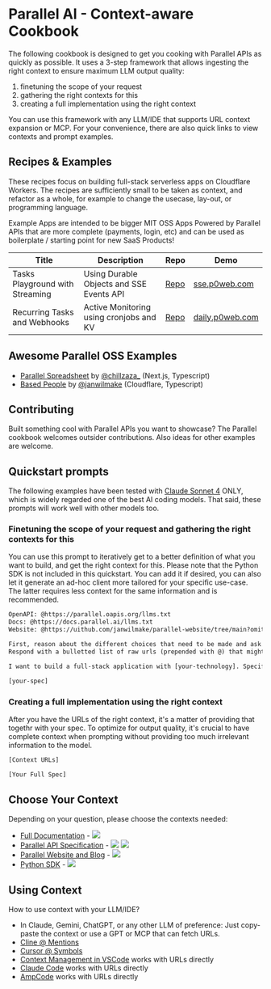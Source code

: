 # Parallel AI - Context-aware Cookbook

The following cookbook is designed to get you cooking with Parallel APIs as quickly as possible. It uses a 3-step framework that allows ingesting the right context to ensure maximum LLM output quality:

1. finetuning the scope of your request
2. gathering the right contexts for this
3. creating a full implementation using the right context

You can use this framework with any LLM/IDE that supports URL context expansion or MCP. For your convenience, there are also quick links to view contexts and prompt examples.

## Recipes & Examples

These recipes focus on building full-stack serverless apps on Cloudflare Workers. The recipes are sufficiently small to be taken as context, and refactor as a whole, for example to change the usecase, lay-out, or programming language.

Example Apps are intended to be bigger MIT OSS Apps Powered by Parallel APIs that are more complete (payments, login, etc) and can be used as boilerplate / starting point for new SaaS Products!

| Title                           | Description                              | Repo                                                          | Demo                                       |
| ------------------------------- | ---------------------------------------- | ------------------------------------------------------------- | ------------------------------------------ |
| Tasks Playground with Streaming | Using Durable Objects and SSE Events API | [Repo](https://github.com/janwilmake/parallel-tasks-sse)      | [sse.p0web.com](https://sse.p0web.com)     |
| Recurring Tasks and Webhooks    | Active Monitoring using cronjobs and KV  | [Repo](https://github.com/janwilmake/parallel-daily-insights) | [daily.p0web.com](https://daily.p0web.com) |

<!--

Recipes TODO:

Tasks using SSE:
- Add source policy


Cool cookbooks

https://github.com/anthropics/anthropic-cookbook
https://cookbook.openai.com
-->

## Awesome Parallel OSS Examples

- [Parallel Spreadsheet](https://github.com/zahidkhawaja/parallel-spreadsheet) by [@chillzaza\_](https://x.com/chillzaza_/status/1958005876918292941) (Next.js, Typescript)
- [Based People](https://github.com/janwilmake/basedpeople) by [@janwilmake](https://x.com/janwilmake/status/1956061673833300443) (Cloudflare, Typescript)

## Contributing

Built something cool with Parallel APIs you want to showcase? The Parallel cookbook welcomes outsider contributions. Also ideas for other examples are welcome.

## Quickstart prompts

The following examples have been tested with [Claude Sonnet 4](https://www.anthropic.com/claude/sonnet) ONLY, which is widely regarded one of the best AI coding models. That said, these prompts will work well with other models too.

### Finetuning the scope of your request and gathering the right contexts for this

<!--
this is confusing and I should be more clear how this works for conversation flows
https://wilmake.slack.com/archives/C09807JBB26/p1756138137492169
-->

You can use this prompt to iteratively get to a better definition of what you want to build, and get the right context for this. Please note that the Python SDK is not included in this quickstart. You can add it if desired, you can also let it generate an ad-hoc client more tailored for your specific use-case. The latter requires less context for the same information and is recommended.

<!-- Note: this openapi llms.txt is not really needed since docs.parallel.ai already has references to them. The only thing it adds now is the decision logic that i put into the openapi manually-->

```txt path="relevant-context-prompt.txt"
OpenAPI: @https://parallel.oapis.org/llms.txt
Docs: @https://docs.parallel.ai/llms.txt
Website: @https://uithub.com/janwilmake/parallel-website/tree/main?omitFiles=true

First, reason about the different choices that need to be made and ask the user a set of questions.
Respond with a bulletted list of raw urls (prepended with @) that might be relevant, depending on the decisions of the user.

I want to build a full-stack application with [your-technology]. Specification:

[your-spec]
```

### Creating a full implementation using the right context

After you have the URLs of the right context, it's a matter of providing that togethr with your spec. To optimize for output quality, it's crucial to have complete context when prompting without providing too much irrelevant information to the model.

```txt path="full-implementation-prompt.txt
[Context URLs]

[Your Full Spec]
```

## Choose Your Context

Depending on your question, please choose the contexts needed:

- [Full Documentation](https://docs.parallel.ai) - [![](https://b.lmpify.com/Select_A_Context)](https://letmeprompt.com?q=https://docs.parallel.ai/llms-full.txt)
- [Parallel API Specification](https://docs.parallel.ai/api-reference/search-api/search) - [![](https://badge.forgithub.com/janwilmake/parallel-openapi/tree/main/openapi.yaml)](https://uithub.com/janwilmake/parallel-openapi?maxTokens=10000000&lines=false) [![](https://b.lmpify.com/Select_A_Context)](https://letmeprompt.com?q=https://parallel.oapis.org/%20%20give%20me%20urls:%20which%20files%20are%20relevant%20for%20...)
- [Parallel Website and Blog](https://parallel.ai) - [![](https://badge.forgithub.com/janwilmake/parallel-website?maxTokens=10000000&lines=false)](https://uithub.com/janwilmake/parallel-website?maxTokens=10000000&lines=false)
- [Python SDK](https://github.com/parallel-web/parallel-sdk-python) - [![](https://badge.forgithub.com/parallel-web/parallel-sdk-python?maxTokens=10000000&lines=false)](https://uithub.com/parallel-web/parallel-sdk-python?maxTokens=10000000&lines=false)

<!--
Note: Why badges?

- Allows showing tokencount
- Allows easy filtering of a context
- Allows quickly seeing a prompt & result and altering the prompt

Other contexts:
- 🟠 Typescript SDK (https://uithub.com/parallel-web/parallel-sdk-typescript)
- 🟠 MCP server to select context (Coming soon!)

# Reduce LLM SDK context

- Check if stainless allows generating pyi stubs: https://letmeprompt.com/what-is-a-dts-file-m18w490
- Create and expose `types.d.ts` file for the Typescript SDK

These would create a much shorter context for libraries that make it much more usable for LLMs. It's interesting to generate it programmatically, but since code is often badly documented or may contain comments that don't end up in the stub but ARE important, it'd also be very interesting to try and generate these files using AI.
-->

## Using Context

How to use context with your LLM/IDE?

- In Claude, Gemini, ChatGPT, or any other LLM of preference: Just copy-paste the context or use a GPT or MCP that can fetch URLs.
- [Cline @ Mentions](https://docs.cline.bot/features/at-mentions/overview)
- [Cursor @ Symbols](https://docs.cursor.com/en/context/@-symbols/overview)
- [Context Management in VSCode](https://code.visualstudio.com/docs/copilot/chat/copilot-chat-context#_add-files-as-context) works with URLs directly
- [Claude Code](https://www.anthropic.com/engineering/claude-code-best-practices) works with URLs directly
- [AmpCode](https://ampcode.com) works with URLs directly
